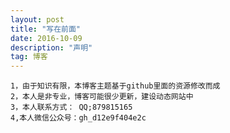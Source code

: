 ```yaml
---
layout: post
title: "写在前面"
date: 2016-10-09 
description: "声明"
tag: 博客 
---
```


	1，由于知识有限，本博客主题基于github里面的资源修改而成
  	2，本人是非专业，博客可能很少更新，建设动态网站中
	3，本人联系方式： QQ;879815165
	4,本人微信公众号：gh_d12e9f404e2c
